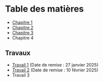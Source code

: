 # Table des matières

- [Chapitre 1](https://github.com/wflageol-uqtr/PIF6005/blob/main/chapitre1.md)
- [Chapitre 2](https://github.com/wflageol-uqtr/PIF6005/blob/main/chapitre2.md)
- [Chapitre 3](https://github.com/wflageol-uqtr/PIF6005/blob/main/chapitre3.md)
- Chapitre 4

## Travaux
- [Travail 1](https://classroom.github.com/a/weZrCBqM) (Date de remise : 27 janvier 2025)
- [Travail 2](https://classroom.github.com/a/zq6NLvoV) (Date de remise : 10 février 2025)
- Travail 3
